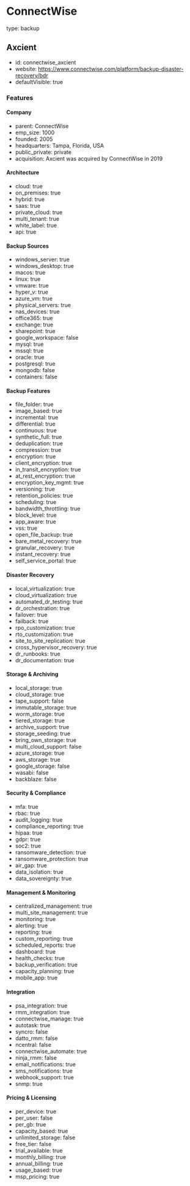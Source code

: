 # ConnectWise
type: backup

## Axcient
- id: connectwise_axcient
- website: https://www.connectwise.com/platform/backup-disaster-recovery/bdr
- defaultVisible: true

### Features
#### Company
- parent: ConnectWise
- emp_size: 1000
- founded: 2005
- headquarters: Tampa, Florida, USA
- public_private: private
- acquisition: Axcient was acquired by ConnectWise in 2019

#### Architecture
- cloud: true
- on_premises: true
- hybrid: true
- saas: true
- private_cloud: true
- multi_tenant: true
- white_label: true
- api: true

#### Backup Sources
- windows_server: true
- windows_desktop: true
- macos: true
- linux: true
- vmware: true
- hyper_v: true
- azure_vm: true
- physical_servers: true
- nas_devices: true
- office365: true
- exchange: true
- sharepoint: true
- google_workspace: false
- mysql: true
- mssql: true
- oracle: true
- postgresql: true
- mongodb: false
- containers: false

#### Backup Features
- file_folder: true
- image_based: true
- incremental: true
- differential: true
- continuous: true
- synthetic_full: true
- deduplication: true
- compression: true
- encryption: true
- client_encryption: true
- in_transit_encryption: true
- at_rest_encryption: true
- encryption_key_mgmt: true
- versioning: true
- retention_policies: true
- scheduling: true
- bandwidth_throttling: true
- block_level: true
- app_aware: true
- vss: true
- open_file_backup: true
- bare_metal_recovery: true
- granular_recovery: true
- instant_recovery: true
- self_service_portal: true

#### Disaster Recovery
- local_virtualization: true
- cloud_virtualization: true
- automated_dr_testing: true
- dr_orchestration: true
- failover: true
- failback: true
- rpo_customization: true
- rto_customization: true
- site_to_site_replication: true
- cross_hypervisor_recovery: true
- dr_runbooks: true
- dr_documentation: true

#### Storage & Archiving
- local_storage: true
- cloud_storage: true
- tape_support: false
- immutable_storage: true
- worm_storage: true
- tiered_storage: true
- archive_support: true
- storage_seeding: true
- bring_own_storage: true
- multi_cloud_support: false
- azure_storage: true
- aws_storage: true
- google_storage: false
- wasabi: false
- backblaze: false

#### Security & Compliance
- mfa: true
- rbac: true
- audit_logging: true
- compliance_reporting: true
- hipaa: true
- gdpr: true
- soc2: true
- ransomware_detection: true
- ransomware_protection: true
- air_gap: true
- data_isolation: true
- data_sovereignty: true

#### Management & Monitoring
- centralized_management: true
- multi_site_management: true
- monitoring: true
- alerting: true
- reporting: true
- custom_reporting: true
- scheduled_reports: true
- dashboard: true
- health_checks: true
- backup_verification: true
- capacity_planning: true
- mobile_app: true

#### Integration
- psa_integration: true
- rmm_integration: true
- connectwise_manage: true
- autotask: true
- syncro: false
- datto_rmm: false
- ncentral: false
- connectwise_automate: true
- ninja_rmm: false
- email_notifications: true
- sms_notifications: true
- webhook_support: true
- snmp: true

#### Pricing & Licensing
- per_device: true
- per_user: false
- per_gb: true
- capacity_based: true
- unlimited_storage: false
- free_tier: false
- trial_available: true
- monthly_billing: true
- annual_billing: true
- usage_based: true
- msp_pricing: true 